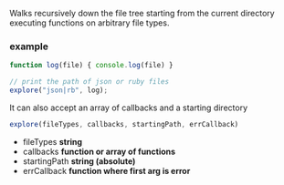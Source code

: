 Walks recursively down the file tree starting from the current directory executing functions on arbitrary file types.

### example

```js
function log(file) { console.log(file) }

// print the path of json or ruby files
explore("json|rb", log);
```

It can also accept an array of callbacks and a starting directory

```js
explore(fileTypes, callbacks, startingPath, errCallback)
```

- fileTypes **string**
- callbacks **function or array of functions**
- startingPath **string (absolute)**
- errCallback **function where first arg is error**
